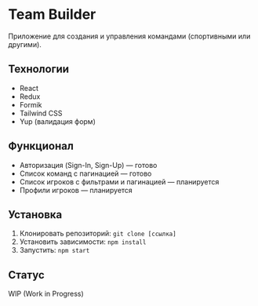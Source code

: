 # Team Builder

Приложение для создания и управления командами (спортивными или другими).

## Технологии

- React
- Redux
- Formik
- Tailwind CSS
- Yup (валидация форм)

## Функционал

- Авторизация (Sign-In, Sign-Up) — готово
- Список команд с пагинацией — готово
- Список игроков с фильтрами и пагинацией — планируется
- Профили игроков — планируется

## Установка

1. Клонировать репозиторий: `git clone [ссылка]`
2. Установить зависимости: `npm install`
3. Запустить: `npm start`

## Статус

WIP (Work in Progress)
